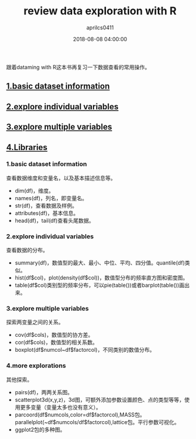 ﻿---
layout: post
title: review data exploration with R
date: 2018-08-08 04:00:00
tags: graph R
author: aprilcs0411
---





  
<p>跟着dataming with R这本书再复习一下数据查看的常用操作。</p>
<h2 id="heading1"><a href="#basic">1.basic dataset information</a></h2>
<h2 id="heading2"><a href="#b2">2.explore individual variables</a></h2>
<h2 id="heading3"><a href="#b3">3.explore multiple variables</a></h2>
<h2 id="heading4"><a href="#b4">4.Libraries</a></h2>






<h3 id="basic" name="basic">1.basic dataset information</h3>
<p>查看数据维度和变量名，以及基本描述信息等。</p>
<ul>
<li>dim(df)，维度。</li>
<li>names(df)，列名，即变量名。</li>
<li>str(df)，查看数据及样例。</li>
<li>attributes(df)，基本信息。</li>
<li>head(df)，tail(df)查看头尾数据。</li>
</ul>

<h3 id="b2" name="b2">2.explore individual variables</h3>
<p>查看数据的分布。</p>
<ul>
<li>summary(df)，数值型的最大、最小、中位、平均、四分值。quantile(df)类似。</li>
<li>hist(df$col)，plot(density(df$col))，数值型分布的频率直方图和密度图。</li>
<li>table(df$col)类别型的频率分布，可以pie(table())或者barplot(table())画出来。</li>
</ul>

<h3 id="b3" name="b3">3.explore multiple variables</h3>
<p>探索两变量之间的关系。</p>
<ul>
<li>cov(df$cols)，数值型的协方差。</li>
<li>cor(df$cols)，数值型的相关系数。</li>
<li>boxplot(df$numcol~df$factorcol)，不同类别的数值分布。</li>
</ul>



<h3 id="b4" name="b4">4.more explorations</h3>
<p>其他探索。</p>
<ul>
<li>pairs(df)，两两关系图。</li>
<li>scatterplot3d(x,y,z)，3d图，可额外添加参数设置颜色、点的类型等等，使用更多变量（变量太多也没有意义）。</li>
<li>parcoord(df$numcols,color=df$factorcol),MASS包。parallelplot(~df$numcols/df$factorcol),lattice包。平行参数可视化。</li>
<li>ggplot2包的多种图。</li>
</ul>


